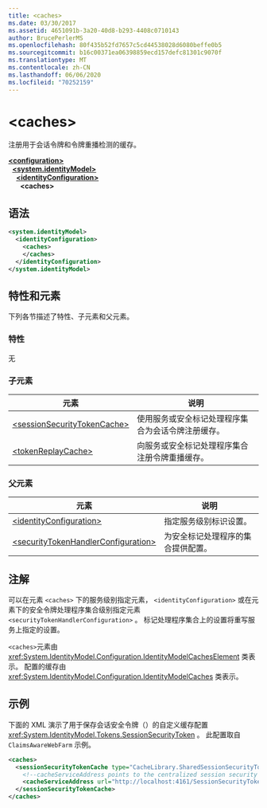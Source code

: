 ```yaml
---
title: <caches>
ms.date: 03/30/2017
ms.assetid: 4651091b-3a20-40d8-b293-4408c0710143
author: BrucePerlerMS
ms.openlocfilehash: 80f435b52fd7657c5cd44538028d6080beffe0b5
ms.sourcegitcommit: b16c00371ea06398859ecd157defc81301c9070f
ms.translationtype: MT
ms.contentlocale: zh-CN
ms.lasthandoff: 06/06/2020
ms.locfileid: "70252159"
---
```

# \<caches>
注册用于会话令牌和令牌重播检测的缓存。  
  
[**\<configuration>**](../configuration-element.md)\
&nbsp;&nbsp;[**\<system.identityModel>**](system-identitymodel.md)\
&nbsp;&nbsp;&nbsp;&nbsp;[**\<identityConfiguration>**](identityconfiguration.md)\
&nbsp;&nbsp;&nbsp;&nbsp;&nbsp;&nbsp;**\<caches>**  
  
## <a name="syntax"></a>语法  
  
```xml  
<system.identityModel>  
  <identityConfiguration>  
    <caches>  
    </caches>  
  </identityConfiguration>  
</system.identityModel>  
```  
  
## <a name="attributes-and-elements"></a>特性和元素  
 下列各节描述了特性、子元素和父元素。  
  
### <a name="attributes"></a>特性  
 无  
  
### <a name="child-elements"></a>子元素  
  
|元素|说明|  
|-------------|-----------------|  
|[\<sessionSecurityTokenCache>](sessionsecuritytokencache.md)|使用服务或安全标记处理程序集合为会话令牌注册缓存。|  
|[\<tokenReplayCache>](tokenreplaycache.md)|向服务或安全标记处理程序集合注册令牌重播缓存。|  
  
### <a name="parent-elements"></a>父元素  
  
|元素|说明|  
|-------------|-----------------|  
|[\<identityConfiguration>](identityconfiguration.md)|指定服务级别标识设置。|  
|[\<securityTokenHandlerConfiguration>](securitytokenhandlerconfiguration.md)|为安全标记处理程序的集合提供配置。|  
  
## <a name="remarks"></a>注解  
 可以在元素 `<caches>` 下的服务级别指定元素， `<identityConfiguration>` 或在元素下的安全令牌处理程序集合级别指定元素 `<securityTokenHandlerConfiguration>` 。 标记处理程序集合上的设置将重写服务上指定的设置。  
  
 `<caches>`元素由 <xref:System.IdentityModel.Configuration.IdentityModelCachesElement> 类表示。 配置的缓存由 <xref:System.IdentityModel.Configuration.IdentityModelCaches> 类表示。  
  
## <a name="example"></a>示例  
 下面的 XML 演示了用于保存会话安全令牌（）的自定义缓存配置 <xref:System.IdentityModel.Tokens.SessionSecurityToken> 。 此配置取自 `ClaimsAwareWebFarm` 示例。  
  
```xml  
<caches>  
  <sessionSecurityTokenCache type="CacheLibrary.SharedSessionSecurityTokenCache, CacheLibrary">  
    <!--cacheServiceAddress points to the centralized session security token cache service running in the web farm.-->  
    <cacheServiceAddress url="http://localhost:4161/SessionSecurityTokenCacheService.svc" />  
  </sessionSecurityTokenCache>  
</caches>  
```

